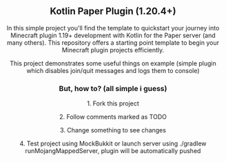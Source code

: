 <h2 align="center">Kotlin Paper Plugin (1.20.4+)</h2>
<p align="center">
In this simple project you'll find the template to quickstart your journey into Minecraft plugin 1.19+ development with Kotlin for the Paper server (and many others). This repository offers a starting point template to begin your Minecraft plugin projects efficiently.
</p>
<p align="center">
This project demonstrates some useful things on example (simple plugin which disables join/quit messages and logs them to console)
</p>

<h3 align="center">But, how to? (all simple i guess)</h3>
<p align="center">1. Fork this project</p>
<p align="center">2. Follow comments marked as TODO</p>
<p align="center">3. Change something to see changes</p>
<p align="center">4. Test project using MockBukkit or launch server using ./gradlew runMojangMappedServer, plugin will be automatically pushed</p>
